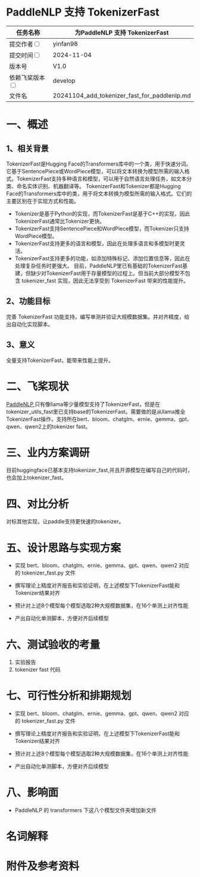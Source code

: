 
# PaddleNLP 支持 TokenizerFast

|任务名称 | 为PaddleNLP 支持 TokenizerFast | 
|---|---|
|提交作者<input type="checkbox" class="rowselector hidden"> | yinfan98 | 
|提交时间<input type="checkbox" class="rowselector hidden"> | 2024-11-04 | 
|版本号 | V1.0 | 
|依赖飞桨版本<input type="checkbox" class="rowselector hidden"> | develop | 
|文件名 | 20241104_add_tokenizer_fast_for_paddlenlp.md<br> | 


# 一、概述
## 1、相关背景
TokenizerFast是Hugging Face的Transformers库中的一个类，用于快速分词。它基于SentencePiece或WordPiece模型，可以将文本转换为模型所需的输入格式。TokenizerFast支持多种语言和模型，可以用于自然语言处理任务，如文本分类、命名实体识别、机器翻译等。
TokenizerFast和Tokenizer都是Hugging Face的Transformers库中的类，用于将文本转换为模型所需的输入格式。它们的主要区别在于实现方式和性能。
- Tokenizer是基于Python的实现，而TokenizerFast是基于C++的实现，因此TokenizerFast通常比Tokenizer更快。
- TokenizerFast支持SentencePiece和WordPiece模型，而Tokenizer只支持WordPiece模型。
- TokenizerFast支持更多的语言和模型，因此在处理多语言和多模型时更灵活。
- TokenizerFast支持更多的功能，如添加特殊标记、添加位置信息等，因此在处理复杂任务时更强大。
目前，PaddleNLP里已有基础的TokenizerFast基建，但缺少对TokenizerFast用于存量模型的过程上。但当前大部分模型不包含 tokenizer_fast 实现，因此无法享受到 TokenizerFast 带来的性能提升。


## 2、功能目标
完善 TokenizerFast 功能支持，编写单测并验证大规模数据集。并对齐精度，给出自动化实现脚本。


## 3、意义

全量支持TokenizerFast，能带来性能上提升。

# 二、飞桨现状

[PaddleNLP](https://github.com/PaddlePaddle/PaddleNLP),只有像llama等少量模型支持了TokenizerFast，但是在tokenizer_utils_fast里已支持base的TokenizerFast。需要做的是从llama推全TokenizerFast操作，支持所在bert、bloom、chatglm、ernie、gemma、gpt、qwen、qwen2上的tokenizer fast。

# 三、业内方案调研

目前huggingface已基本支持tokenizer_fast,并且开源模型在编写自己的代码时，也会加上tokenizer_fast。

# 四、对比分析

对标其他实现，让paddle支持更快速的tokenizer。

# 五、设计思路与实现方案

- 实现 bert、bloom、chatglm、ernie、gemma、gpt、qwen、qwen2 对应的 tokenizer_fast.py 文件
  
- 撰写理论上精度对齐报告和实验证明，在上述模型下TokenizerFast能和Tokenizer结果对齐

- 预计对上述8个模型每个模型选取2种大规模数据集，在16个单测上对齐性能

- 产出自动化单测脚本，方便对齐后续模型

# 六、测试验收的考量

1. 实验报告
2. tokenizer fast 代码

# 七、可行性分析和排期规划

- 实现 bert、bloom、chatglm、ernie、gemma、gpt、qwen、qwen2 对应的 tokenizer_fast.py 文件
  
- 撰写理论上精度对齐报告和实验证明，在上述模型下TokenizerFast能和Tokenizer结果对齐

- 预计对上述8个模型每个模型选取2种大规模数据集，在16个单测上对齐性能

- 产出自动化单测脚本，方便对齐后续模型

# 八、影响面

- PaddleNLP 的 transformers 下这八个模型文件夹增加新文件

# 名词解释
# 附件及参考资料
